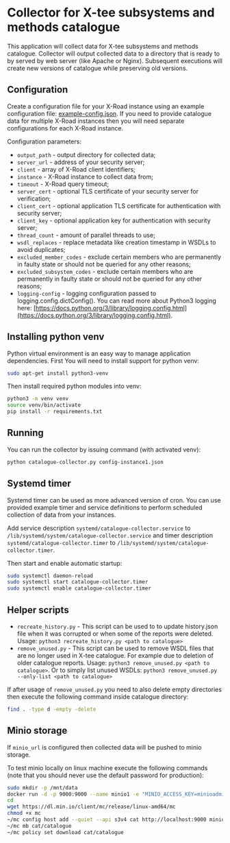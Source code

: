 # Collector for X-tee subsystems and methods catalogue

This application will collect data for X-tee subsystems and methods catalogue. Collector will output collected data to a directory that is ready to by served by web server (like Apache or Nginx). Subsequent executions will create new versions of catalogue while preserving old versions.

## Configuration

Create a configuration file for your X-Road instance using an example configuration file: [example-config.json](example-config.json). If you need to provide catalogue data for multiple X-Road instances then you will need separate configurations for each X-Road instance.

Configuration parameters:
* `output_path` - output directory for collected data;
* `server_url` - address of your security server;
* `client` - array of X-Road client identifiers;
* `instance` - X-Road instance to collect data from;
* `timeout` - X-Road query timeout;
* `server_cert` - optional TLS certificate of your security server for verification;
* `client_cert` - optional application TLS certificate for authentication with security server;
* `client_key` - optional application key for authentication with security server;
* `thread_count` - amount of parallel threads to use;
* `wsdl_replaces` - replace metadata like creation timestamp in WSDLs to avoid duplicates;
* `excluded_member_codes` - exclude certain members who are permanently in faulty state or should not be queried for any other reasons;
* `excluded_subsystem_codes` - exclude certain members who are permanently in faulty state or should not be queried for any other reasons;
* `logging-config` - logging configuration passed to logging.config.dictConfig(). You can read more about Python3 logging here: [https://docs.python.org/3/library/logging.config.html](https://docs.python.org/3/library/logging.config.html).

## Installing python venv

Python virtual environment is an easy way to manage application dependencies. First You will need to install support for python venv:
```bash
sudo apt-get install python3-venv
```

Then install required python modules into venv:
```bash
python3 -m venv venv
source venv/bin/activate
pip install -r requirements.txt
```

## Running

You can run the collector by issuing command (with activated venv):
```bash
python catalogue-collector.py config-instance1.json
```

## Systemd timer

Systemd timer can be used as more advanced version of cron. You can use provided example timer and service definitions to perform scheduled collection of data from your instances.

Add service description `systemd/catalogue-collector.service` to `/lib/systemd/system/catalogue-collector.service` and timer description `systemd/catalogue-collector.timer` to `/lib/systemd/system/catalogue-collector.timer`.

Then start and enable automatic startup:
```bash
sudo systemctl daemon-reload
sudo systemctl start catalogue-collector.timer
sudo systemctl enable catalogue-collector.timer
```

## Helper scripts

* `recreate_history.py` - This script can be used to to update history.json file when it was corrupted or when some of the reports were deleted. Usage: `python3 recreate_history.py <path to catalogue>`
* `remove_unused.py` - This script can be used to remove WSDL files that are no longer used in X-tee catalogue. For example due to deletion of older catalogue reports. Usage: `python3 remove_unused.py <path to catalogue>`. Or to simply list unused WSDLs: `python3 remove_unused.py --only-list <path to catalogue>`

If after usage of `remove_unused.py` you need to also delete empty directories then execute the following command inside catalogue directory:
```bash
find . -type d -empty -delete
```

## Minio storage

If `minio_url` is configured then collected data will be pushed to minio storage.

To test minio locally on linux machine execute the following commands (note that you should never use the default password for production):
```bash
sudo mkdir -p /mnt/data
docker run -d -p 9000:9000 --name minio1 -e "MINIO_ACCESS_KEY=minioadmin" -e "MINIO_SECRET_KEY=minioadmin" -v /mnt/data:/data minio/minio server /data
cd
wget https://dl.min.io/client/mc/release/linux-amd64/mc
chmod +x mc
~/mc config host add --quiet --api s3v4 cat http://localhost:9000 minioadmin minioadmin
~/mc mb cat/catalogue
~/mc policy set download cat/catalogue
```
